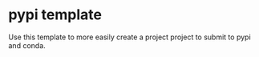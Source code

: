 # pypi template

Use this template to more easily create a project project to submit to pypi and conda.
